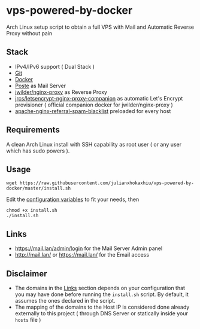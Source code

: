 # vps-powered-by-docker
Arch Linux setup script to obtain a full VPS with Mail and Automatic Reverse Proxy without pain

## Stack
- IPv4/IPv6 support ( Dual Stack )
- [Git](https://git-scm.com/)
- [Docker](https://www.docker.com/)
- [Poste](https://poste.io) as Mail Server
- [jwilder/nginx-proxy](https://github.com/jwilder/nginx-proxy) as Reverse Proxy
- [jrcs/letsencrypt-nginx-proxy-companion](https://hub.docker.com/r/jrcs/letsencrypt-nginx-proxy-companion/) as automatic Let's Encrypt provisioner ( official companion docker for jwilder/nginx-proxy )
- [apache-nginx-referral-spam-blacklist](https://github.com/Stevie-Ray/apache-nginx-referral-spam-blacklist) preloaded for every host

## Requirements
A clean Arch Linux install with SSH capability as root user ( or any user which has sudo powers ).

## Usage
```
wget https://raw.githubusercontent.com/julianxhokaxhiu/vps-powered-by-docker/master/install.sh
```

Edit the [configuration variables](https://github.com/julianxhokaxhiu/vps-powered-by-docker/blob/master/install.sh#L3) to fit your needs, then

```
chmod +x install.sh
./install.sh
```

## Links
- https://mail.lan/admin/login for the Mail Server Admin panel
- http://mail.lan/ or https://mail.lan/ for the Email access

## Disclaimer
- The domains in the [Links](#links) section depends on your configuration that you may have done before running the `install.sh` script. By default, it assumes the ones declared in the script.
- The mapping of the domains to the Host IP is considered done already externally to this project ( through DNS Server or statically inside your `hosts` file )
